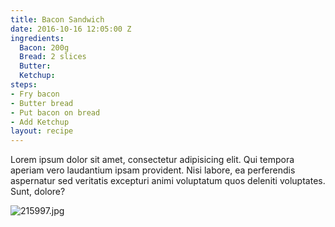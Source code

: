 ```yaml
---
title: Bacon Sandwich
date: 2016-10-16 12:05:00 Z
ingredients:
  Bacon: 200g
  Bread: 2 slices
  Butter: 
  Ketchup: 
steps:
- Fry bacon
- Butter bread
- Put bacon on bread
- Add Ketchup
layout: recipe
---
```


Lorem ipsum dolor sit amet, consectetur adipisicing elit. Qui tempora aperiam vero laudantium ipsam provident. Nisi labore, ea perferendis aspernatur sed veritatis excepturi animi voluptatum quos deleniti voluptates. Sunt, dolore?

![215997.jpg](/uploads/215997.jpg)
